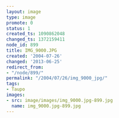 ```yaml
---
layout: image
type: image
promote: 0
status: 1
created_ts: 1090862048
changed_ts: 1372159411
node_id: 899
title: IMG_9000.JPG
created: '2004-07-26'
changed: '2013-06-25'
redirect_from:
- "/node/899/"
permalink: "/2004/07/26/img_9000_jpg/"
tags:
- Taupo
images:
- src: image/images/img_9000.jpg-899.jpg
  name: img_9000.jpg-899.jpg
---
```


